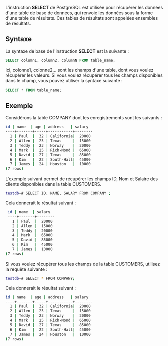 L'instruction **SELECT** de PostgreSQL est utilisée pour récupérer les données d'une table de base de données, qui renvoie les données sous la forme d'une table de résultats. Ces tables de résultats sont appelées ensembles de résultats.

## Syntaxe

La syntaxe de base de l'instruction **SELECT** est la suivante :

```sql
SELECT column1, column2, columnN FROM table_name;
```

Ici, colonne1, colonne2... sont les champs d'une table, dont vous voulez récupérer les valeurs. Si vous voulez récupérer tous les champs disponibles dans le champ, vous pouvez utiliser la syntaxe suivante :

```sql
SELECT * FROM table_name;
```

## Exemple

Considérons la table COMPANY dont les enregistrements sont les suivants :

```bash
id | name  | age | address   | salary
----+-------+-----+-----------+--------
  1 | Paul  |  32 | California|  20000
  2 | Allen |  25 | Texas     |  15000
  3 | Teddy |  23 | Norway    |  20000
  4 | Mark  |  25 | Rich-Mond |  65000
  5 | David |  27 | Texas     |  85000
  6 | Kim   |  22 | South-Hall|  45000
  7 | James |  24 | Houston   |  10000
(7 rows)
```

L'exemple suivant permet de récupérer les champs ID, Nom et Salaire des clients disponibles dans la table CUSTOMERS.

```bash
testdb=# SELECT ID, NAME, SALARY FROM COMPANY ;
```

Cela donnerait le résultat suivant :

```bash
 id | name  | salary
 ----+-------+--------
   1 | Paul  |  20000
   2 | Allen |  15000
   3 | Teddy |  20000
   4 | Mark  |  65000
   5 | David |  85000
   6 | Kim   |  45000
   7 | James |  10000
(7 rows)
```

Si vous voulez récupérer tous les champs de la table CUSTOMERS, utilisez la requête suivante :

```bash
testdb=# SELECT * FROM COMPANY;
```

Cela donnerait le résultat suivant :

```bash
id | name  | age | address   | salary
----+-------+-----+-----------+--------
  1 | Paul  |  32 | California|  20000
  2 | Allen |  25 | Texas     |  15000
  3 | Teddy |  23 | Norway    |  20000
  4 | Mark  |  25 | Rich-Mond |  65000
  5 | David |  27 | Texas     |  85000
  6 | Kim   |  22 | South-Hall|  45000
  7 | James |  24 | Houston   |  10000
(7 rows)
```
